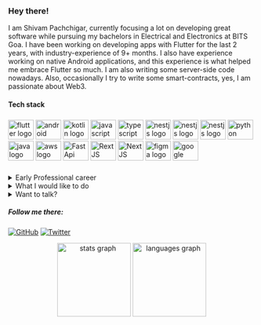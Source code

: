 ### Hey there!

I am Shivam Pachchigar, currently focusing a lot on developing great software while pursuing my bachelors in Electrical and Electronics at BITS Goa. I have been working on developing apps with Flutter for the last 2 years, with industry-experience of 9+ months. I also have experience working on native Android applications, and this experience is what helped me embrace Flutter so much. I am also writing some server-side code nowadays. Also, occasionally I try to write some smart-contracts, yes, I am passionate about Web3.

<h4 align="left">Tech stack</h4>

###

<div align="left">
  <img src="https://cdn.jsdelivr.net/gh/devicons/devicon/icons/flutter/flutter-original.svg" height="40" width="52" alt="flutter logo"  />
  <img src="https://cdn.jsdelivr.net/gh/devicons/devicon/icons/android/android-original.svg" height="40" width="52" alt="android logo"  />
  <img src="https://cdn.jsdelivr.net/gh/devicons/devicon/icons/kotlin/kotlin-original.svg" height="40" width="52" alt="kotlin logo"  />
  <img src="https://cdn.jsdelivr.net/gh/devicons/devicon/icons/javascript/javascript-original.svg" height="40" width="52" alt="javascript logo"  />
  <img src="https://cdn.jsdelivr.net/gh/devicons/devicon/icons/typescript/typescript-original.svg" height="40" width="52" alt="typescript logo"  />
  <img src="https://cdn.jsdelivr.net/gh/devicons/devicon/icons/nestjs/nestjs-plain.svg" height="40" width="52" alt="nestjs logo"  />
  <img src="https://cdn.jsdelivr.net/gh/devicons/devicon/icons/solidity/solidity-original.svg" height="40" width="52" alt="nestjs logo" />
  <img src="https://cdn.jsdelivr.net/gh/devicons/devicon/icons/rust/rust-plain.svg" height="40" width="52" alt="nestjs logo" />
  <img src="https://cdn.jsdelivr.net/gh/devicons/devicon/icons/python/python-original.svg" height="40" width="52" alt="python logo"  />
  <img src="https://cdn.jsdelivr.net/gh/devicons/devicon/icons/java/java-original.svg" height="40" width="52" alt="java logo"  />
  <img src="https://cdn.jsdelivr.net/gh/devicons/devicon/icons/amazonwebservices/amazonwebservices-original-wordmark.svg" height="40" width="52" alt="aws logo"/>
  <img src="https://cdn.jsdelivr.net/gh/devicons/devicon/icons/fastapi/fastapi-original.svg" height="40" width="52" alt="FastApi logo"/>
  <img src="https://cdn.jsdelivr.net/gh/devicons/devicon/icons/react/react-original.svg" height="40" width="52" alt="RextJS logo" />
  <img src="https://cdn.jsdelivr.net/gh/devicons/devicon/icons/nextjs/nextjs-original.svg" height="40" width="52" alt="NextJS logo" />
  <img src="https://cdn.jsdelivr.net/gh/devicons/devicon/icons/figma/figma-original.svg" height="40" width="52" alt="figma logo"  />
  <img src="https://cdn.jsdelivr.net/gh/devicons/devicon/icons/google/google-original.svg" height="40" width="52" alt="google logo"  />
</div>

###

<details>
<summary>Early Professional career</summary>

There is quite a narrow gap between my student life and start of my career to be honest. As a college freshman, I was just playing around with Flutter exploring what the framework can do. Then someday, through a common friend, came to know about two seniors who were working on their startup called [Cryptocase](https://github.com/Cryptocasehq). They invited me to work on their mobile app as an intern, an offer I cannot decline, since anyway, I wasn't doing anything meaningful at that time. We spent a great time together, and when I entered my sophomore year in college, they asked me out if I would be interested to be a founding team member and try to lead the other developers on the project, which was also something I cannot decline :) But after about 2-3 months getting this opportunity, I thought deeply about all this and realized that I was just getting promoted to better positions and given more responsibilities, but due to this, I was not able to spend much time on learning new things (As a college student, I just want to focus on upkilling myself). Quite confident about my skills and the impact I created, I left Cryptocase. And as of now, I am working on a project, where I will get to learn a lot of new things, again as just a developer and not a founding team member anymore, and I also strongly believe that this new project can actually change lives of many people and would also upskill me a lot.

</details>

<details>
<summary>What I would like to do</summary>

As of now, I just want to learn all the new things that come in my way. I am already quite confident about my app development skills, working on developing the same confidence writing server-side code. Apart from this, I also like a lot to learn about Web3 and how to make a successful startup.  
  
Although, there is not quite a definite thing which I want to do in future, I want to create great softwares that can positively impact lives of people. And in the process, get myself a bit more money. It doesn't matter if I am leading a project or working under someone's leadership, I am just hungry for experience and knowledge.

</details>

<details>
<summary>Want to talk?</summary>

Have something interesting to share? Reach me out on my email: shivampachchigar14112@gmail.com
  
</details>

##### Follow me there:

[![GitHub](https://img.shields.io/github/followers/ShivamHP?style=social)](https://github.com/ShivamHP)
[![Twitter](https://img.shields.io/twitter/follow/ShivamP14112?style=social)](https://twitter.com/ShivamP14112)

<div align="center">
  <img src="https://github-readme-stats.vercel.app/api?hide_title=false&hide_rank=false&show_icons=true&include_all_commits=true&count_private=true&disable_animations=false&theme=dracula&locale=en&hide_border=false&username=ShivamHP" height="150" alt="stats graph"  />
  <img src="https://github-readme-stats.vercel.app/api/top-langs?locale=en&hide_title=false&layout=compact&card_width=320&langs_count=5&theme=dracula&hide_border=false&username=ShivamHP" height="150" alt="languages graph"  />
</div>

###
